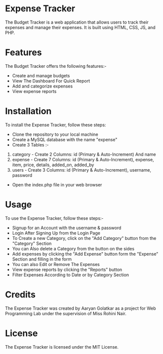 # Expense Tracker
The Budget Tracker is a web application that allows users to track their expenses and manage their expenses. It is built using HTML, CSS, JS, and PHP.


# Features
The Budget Tracker offers the following features:-
- Create and manage budgets
- View The Dashboard For Quick Report
- Add and categorize expenses
- View expense reports


# Installation
To install the Expense Tracker, follow these steps:
- Clone the repository to your local machine
- Create a MySQL database with the name "expense" 
- Create 3 Tables :-
1) category - Create 2 Columns: id (Primary & Auto-Increment) And name
2) expense - Create 7 Columns: id (Primary & Auto-Increment), expense, item, price, details, added_on, added_by
3) users - Create 3 Columns: id (Primary & Auto-Increment), username, password
- Open the index.php file in your web browser


# Usage
To use the Expense Tracker, follow these steps:-
- Signup for an Account with the username & password
- Login After Signing Up from the Login Page
- To Create a new Category, click on the "Add Category" button from the "Category" Section
- You can Also delete a Category from the button on the sides
- Add expenses by clicking the "Add Expense" button form the "Expense" Section and filling in the form
- You can also Edit or Remove The Expenses
- View expense reports by clicking the "Reports" button
- Filter Expenses According to Date or by Category Section


# Credits
The Expense Tracker was created by Aaryan Golatkar as a project for Web Programming Lab under the supervision of Miss Rohini Nair.


# License
The Expense Tracker is licensed under the MIT License.
